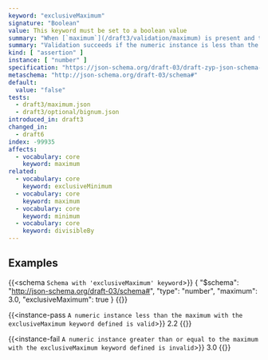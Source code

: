 ```yaml
---
keyword: "exclusiveMaximum"
signature: "Boolean"
value: This keyword must be set to a boolean value
summary: "When [`maximum`](/draft3/validation/maximum) is present and this keyword is set to true, the numeric instance must be less than the value in [`maximum`](/draft3/validation/maximum)."
summary: "Validation succeeds if the numeric instance is less than the given number."
kind: [ "assertion" ]
instance: [ "number" ]
specification: "https://json-schema.org/draft-03/draft-zyp-json-schema-03.pdf#5.12"
metaschema: "http://json-schema.org/draft-03/schema#"
default:
  value: "false"
tests:
  - draft3/maximum.json
  - draft3/optional/bignum.json
introduced_in: draft3
changed_in:
  - draft6
index: -99935
affects:
  - vocabulary: core
    keyword: maximum
related:
  - vocabulary: core
    keyword: exclusiveMinimum
  - vocabulary: core
    keyword: maximum
  - vocabulary: core
    keyword: minimum
  - vocabulary: core
    keyword: divisibleBy
---
```


## Examples

{{<schema `Schema with 'exclusiveMaximum' keyword`>}}
{
  "$schema": "http://json-schema.org/draft-03/schema#",
  "type": "number",
  "maximum": 3.0,
  "exclusiveMaximum": true
}
{{</schema>}}

{{<instance-pass `A numeric instance less than the maximum with the exclusiveMaximum keyword defined is valid`>}}
2.2
{{</instance-pass>}}


{{<instance-fail `A numeric instance greater than or equal to the maximum with the exclusiveMaximum keyword defined is invalid`>}}
3.0
{{</instance-fail>}}
